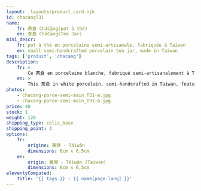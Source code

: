```yaml
---
layout: _layouts/product_card.njk
id: chacangT31
name:
    fr: 茶倉 CháCāng(pot à thé) 
    en: 茶倉 CháCāng(Tea Jar)
mini_descr:
    fr: pot à thé en porcelaine semi-artisanale, fabriquée à Taïwan
    en: small semi-handcrafted porcelain tea jar, made in Taiwan
tags: ['produit', 'chacang']
description: 
    fr: >
        Ce 茶倉 en porcelaine blanche, fabriqué semi-artisanalement à Taïwan, est un modèle simple et épuré, idéal pour conserver vos thés précieux.<!--more--> Sa taille compacte s'intègre parfaitement dans un 茶席 (ChaXi) ou accompagne vos déplacements, tout en préservant l'arôme et la fraîcheur du thé.
    en: >
        This 茶倉 in white porcelain, semi-handcrafted in Taiwan, features a simple and minimalist design, perfect for storing your precious teas.<!--more--> Its compact size fits seamlessly into a 茶席 (ChaXi) or accompanies you on the go, while preserving the aroma and freshness of your tea.
photos:
    - chacang-porce-semi-main_T31-a.jpg
    - chacang-porce-semi-main_T31-b.jpg
price: 40
stock: 1
weight: 120 
shipping_type: colis_base
shipping_point: 3
options:
    fr:
        origine: 臺灣 - Táiwān
        dimensions: 6cm x 6,5cm
    en:
        origin: 臺灣 - Táiwān (Taiwan)
        dimensions: 6cm x 6,5cm
eleventyComputed:
    title: '{{ tags }} - {{ name[page.lang] }}'
---
```

